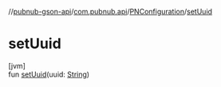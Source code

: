 //[pubnub-gson-api](../../../index.md)/[com.pubnub.api](../index.md)/[PNConfiguration](index.md)/[setUuid](set-uuid.md)

# setUuid

[jvm]\
fun [setUuid](set-uuid.md)(uuid: [String](https://kotlinlang.org/api/latest/jvm/stdlib/kotlin/-string/index.html))
